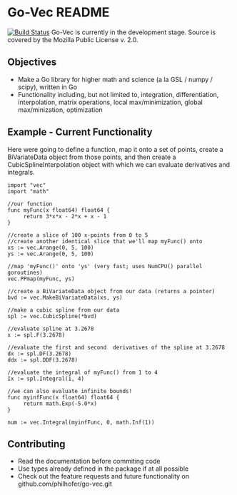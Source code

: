 Go-Vec README
====================
[![Build Status](https://travis-ci.org/philhofer/go-vec.png?branch=master)](https://travis-ci.org/philhofer/go-vec)
Go-Vec is currently in the development stage. Source is covered by the Mozilla Public License v. 2.0.

Objectives
------------

* Make a Go library for higher math and science (a la GSL / numpy /
  scipy), written in Go
* Functionality including, but not limited to, integration, differentiation, interpolation, matrix operations, local max/minimization, global max/minization, optimization

Example - Current Functionality
-----------
Here were going to define a function, map it onto a set of points, create a BiVariateData object from those points, and then create a CubicSplineInterpolation object with which we can evaluate derivatives and integrals.

```
import "vec"
import "math"

//our function
func myFunc(x float64) float64 {
     return 3*x*x - 2*x + x - 1
}

//create a slice of 100 x-points from 0 to 5
//create another identical slice that we'll map myFunc() onto
xs := vec.Arange(0, 5, 100)
ys := vec.Arange(0, 5, 100)

//map 'myFunc()' onto 'ys' (very fast; uses NumCPU() parallel goroutines)
vec.PPmap(myFunc, ys)

//create a BiVariateData object from our data (returns a pointer)
bvd := vec.MakeBiVariateData(xs, ys)

//make a cubic spline from our data
spl := vec.CubicSpline(*bvd)

//evaluate spline at 3.2678
x := spl.F(3.2678)

//evaluate the first and second  derivatives of the spline at 3.2678
dx := spl.DF(3.2678)
ddx := spl.DDF(3.2678)

//evaluate the integral of myFunc() from 1 to 4
Ix := spl.Integral(1, 4)

//we can also evaluate infinite bounds!
func myinfFunc(x float64) float64 {
     return math.Exp(-5.0*x)
}

num := vec.Integral(myinfFunc, 0, math.Inf(1))

```

Contributing
-------------

* Read the documentation before commiting code
* Use types already defined in the package if at all possible
* Check out the feature requests and future functionality on github.com/philhofer/go-vec.git
